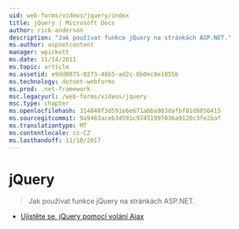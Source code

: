 ```yaml
---
uid: web-forms/videos/jquery/index
title: jQuery | Microsoft Docs
author: rick-anderson
description: "Jak používat funkce jQuery na stránkách ASP.NET."
ms.author: aspnetcontent
manager: wpickett
ms.date: 11/14/2011
ms.topic: article
ms.assetid: e9dd0075-0273-48b5-ad2c-0b0ec8e1055b
ms.technology: dotnet-webforms
ms.prod: .net-framework
msc.legacyurl: /web-forms/videos/jquery
msc.type: chapter
ms.openlocfilehash: 314848f3d591e6e671abba983dafbf81d8856415
ms.sourcegitcommit: 9a9483aceb34591c97451997036a9120c3fe2baf
ms.translationtype: MT
ms.contentlocale: cs-CZ
ms.lasthandoff: 11/10/2017
---
```

<a name="jquery"></a>jQuery
====================
> Jak používat funkce jQuery na stránkách ASP.NET.


- [Ujistěte se, jQuery pomocí volání Ajax](how-do-i-make-ajax-calls-using-jquery.md)
